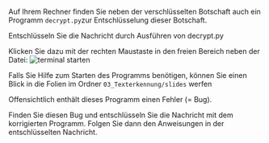 Auf Ihrem Rechner finden Sie neben der verschlüsselten Botschaft auch ein Programm `decrypt.py`zur Entschlüsselung dieser Botschaft.

Entschlüsseln Sie die Nachricht durch Ausführen
von decrypt.py

Klicken Sie dazu mit der rechten Maustaste in den freien Bereich neben der Datei:
![terminal starten](../img/start_terminal.png?raw=true)

Falls Sie Hilfe zum Starten des Programms benötigen, können Sie einen Blick in die Folien im Ordner `03_Texterkennung/slides` werfen

Offensichtlich enthält dieses Programm einen Fehler (= Bug).

Finden Sie diesen Bug und entschlüsseln Sie die Nachricht mit dem korrigierten
Programm. Folgen Sie dann den Anweisungen in der entschlüsselten Nachricht.
